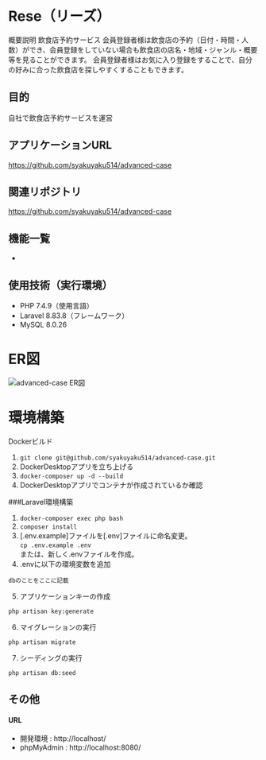 # Rese（リーズ）

概要説明
飲食店予約サービス
会員登録者様は飲食店の予約（日付・時間・人数）ができ、会員登録をしていない場合も飲食店の店名・地域・ジャンル・概要等を見ることができます。
会員登録者様はお気に入り登録をすることで、自分の好みに合った飲食店を探しやすくすることもできます。


## 目的
自社で飲食店予約サービスを運営

## アプリケーションURL
https://github.com/syakuyaku514/advanced-case

## 関連リポジトリ
https://github.com/syakuyaku514/advanced-case

## 機能一覧
*

## 使用技術（実行環境）
* PHP 7.4.9（使用言語）
* Laravel 8.83.8（フレームワーク）
* MySQL 8.0.26


# ER図
![advanced-case ER図](https://github.com/user-attachments/assets/90726665-ce26-4b20-9c60-03f626727ce2)


# 環境構築
Dockerビルド
1. `git clone git@github.com/syakuyaku514/advanced-case.git`
2. DockerDesktopアプリを立ち上げる
3. `docker-composer up -d --build`
4. DockerDesktopアプリでコンテナが作成されているか確認

###Laravel環境構築
1. `docker-composer exec php bash`
2. `composer install`
3. [.env.example]ファイルを[.env]ファイルに命名変更。<br>`cp .env.example .env`<br>または、新しく.envファイルを作成。
4. .envに以下の環境変数を追加
```
dbのことをここに記載
```
5. アプリケーションキーの作成
```
php artisan key:generate
``` 
6. マイグレーションの実行
```
php artisan migrate
```
7. シーディングの実行 
```
php artisan db:seed
```


## その他
#### URL
* 開発環境    : http://localhost/
* phpMyAdmin  : http://localhost:8080/

